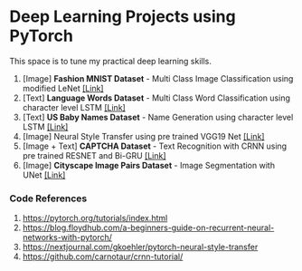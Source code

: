 # Deep Learning Projects using PyTorch

This space is to tune my practical deep learning skills.

1. [Image] **Fashion MNIST Dataset** - Multi Class Image Classification using modified LeNet [[Link]](https://github.com/GokulKarthik/Deep-Learning-Projects-Pytorch/blob/master/1-Multi-Class-Image-Classification-Fashion-MNIST.ipynb)
2. [Text] **Language Words Dataset** - Multi Class Word Classification using character level LSTM [[Link]](https://github.com/GokulKarthik/Deep-Learning-Projects-Pytorch/blob/master/2-Multi-Class-Word-Language-Classification.ipynb)
3. [Text] **US Baby Names Dataset** - Name Generation using character level LSTM [[Link]](https://github.com/GokulKarthik/Deep-Learning-Projects-Pytorch/blob/master/3-Baby-Name-Generation.ipynb)
4. [Image] Neural Style Transfer using pre trained VGG19 Net [[Link]](https://github.com/GokulKarthik/deep-learning/blob/master/4-neural-style-transfer.ipynb)
5. [Image + Text] **CAPTCHA Dataset** - Text Recognition with CRNN using pre trained RESNET and Bi-GRU [[Link]]( https://github.com/GokulKarthik/Deep-Learning-Projects-Pytorch/blob/master/5-Captcha-Text-Recognition-With-CRNN.ipynb)
5. [Image] **Cityscape Image Pairs Dataset** - Image Segmentation with UNet [[Link]](https://github.com/GokulKarthik/Deep-Learning-Projects-Pytorch/blob/master/6-Image-Segmentation-with-UNet.ipynb)

### Code References
1. https://pytorch.org/tutorials/index.html
2. https://blog.floydhub.com/a-beginners-guide-on-recurrent-neural-networks-with-pytorch/
3. https://nextjournal.com/gkoehler/pytorch-neural-style-transfer
4. https://github.com/carnotaur/crnn-tutorial/
